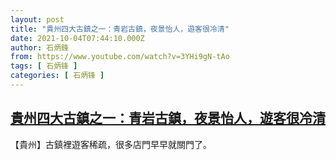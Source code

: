 ```yaml
---
layout: post
title: "貴州四大古鎮之一：青岩古鎮，夜景怡人，遊客很冷清"
date: 2021-10-04T07:44:10.000Z
author: 石炳鋒
from: https://www.youtube.com/watch?v=3YHi9gN-tAo
tags: [ 石炳锋 ]
categories: [ 石炳锋 ]
---
```

<!--1633333450000-->
[貴州四大古鎮之一：青岩古鎮，夜景怡人，遊客很冷清](https://www.youtube.com/watch?v=3YHi9gN-tAo)
------

<div>
【貴州】古鎮裡遊客稀疏，很多店門早早就關門了。
</div>
